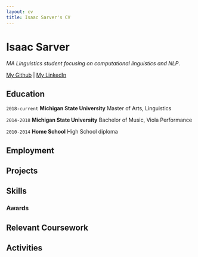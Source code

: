 ```yaml
---
layout: cv
title: Isaac Sarver's CV
---
```

# Isaac Sarver
*MA Linguistics student focusing on computational linguistics and NLP*.

<div id="webaddress">
<a href="https://github.com/isaacsarver">My Github</a>
| <a href="https://www.linkedin.com/in/isaac-sarver/">My LinkedIn</a>
</div>


## Education

`2018-current`
__Michigan State University__
Master of Arts,  Linguistics

`2014-2018`
__Michigan State University__
Bachelor of Music, Viola Performance

`2010-2014`
__Home School__
High School diploma


## Employment


## Projects

## Skills


### Awards


## Relevant Coursework


## Activities

<!-- ### Footer

Last updated: May 2013 -->


